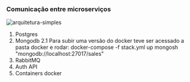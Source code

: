 ### Comunicação entre microserviços


![arquitetura-simples](https://user-images.githubusercontent.com/3439261/166570723-c933d159-4a10-4afb-b5a3-afd0d89b52ef.png)

1. Postgres
2. Mongodb
	2.1 Para subir uma versão do docker teve ser acessado a pasta docker e rodar: docker-compose -f stack.yml up
	 mongosh "mongodb://localhost:27017/sales"
3. RabbitMQ
4. Auth API
5. Containers docker
